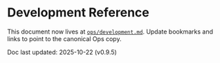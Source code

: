 # Development Reference

This document now lives at [`ops/development.md`](ops/development.md). Update bookmarks
and links to point to the canonical Ops copy.

Doc last updated: 2025-10-22 (v0.9.5)
